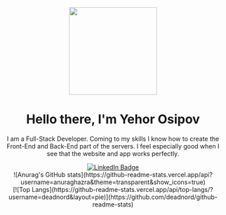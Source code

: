 <div id="logo" align="center">
    <img src="[insert an image of yourself or something you like]" width="200" />  
</div>
<div id="header" align="center">
  <h1>Hello there, I'm Yehor Osipov</h1>
  <p>I am a Full-Stack Developer. Coming to my skills I know how to create the Front-End and Back-End part of the servers. I feel especially good when I see that the website and app works perfectly.
</p>
</div> 
<div id="badges" align="center">
  <a href="https://www.linkedin.com/in/yegor-osipov-eod/">
    <img src="https://img.shields.io/badge/LinkedIn-blue?style=for-the-badge&logo=linkedin&logoColor=white" alt="LinkedIn Badge"/>
  </a>
</div>
<div id="stats" align="center">
![Anurag's GitHub stats](https://github-readme-stats.vercel.app/api?username=anuraghazra&theme=transparent&show_icons=true)
</div>
<div id="langs" align="center">
[![Top Langs](https://github-readme-stats.vercel.app/api/top-langs/?username=deadnord&layout=pie)](https://github.com/deadnord/github-readme-stats)
</div>
